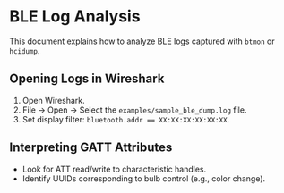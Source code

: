 # BLE Log Analysis

This document explains how to analyze BLE logs captured with `btmon` or `hcidump`.

## Opening Logs in Wireshark
1. Open Wireshark.
2. File → Open → Select the `examples/sample_ble_dump.log` file.
3. Set display filter: `bluetooth.addr == XX:XX:XX:XX:XX:XX`.

## Interpreting GATT Attributes
- Look for ATT read/write to characteristic handles.
- Identify UUIDs corresponding to bulb control (e.g., color change).
